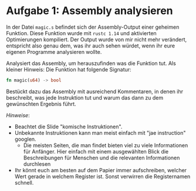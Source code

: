 Aufgabe 1: Assembly analysieren
===============================

In der Datei `magic.s` befindet sich der Assembly-Output einer geheimen Funktion.
Diese Funktion wurde mit `rustc 1.14` und aktivierten Optimierungen kompiliert.
Der Output wurde von mir nicht mehr verändert, entspricht also genau dem, was ihr auch sehen würdet, wenn ihr eure eigenen Programme analysieren wollte.

Analysiert das Assembly, um herauszufinden was die Funktion tut. Als kleiner Hinweis: Die Funktion hat folgende Signatur:

```rust
fn magic(u64) -> bool
```

Bestückt dazu das Assembly mit ausreichend Kommentaren, in denen ihr beschreibt, was jede Instruktion tut und warum das dann zu dem gewünschten Ergebnis führt.

*Hinweise*:
- Beachtet die Slide "komische Instruktionen".
- Unbekannte Instruktionen kann man meist einfach mit "jae instruction" googlen.
    - Die meisten Seiten, die man findet bieten viel zu viele Informationen für Anfänger. Hier einfach mit einem ausgewählten Blick die Beschreibungen für Menschen und die relevanten Informationen durchlesen
- Ihr könnt euch am besten auf dem Papier immer aufschreiben, welcher Wert gerade in welchem Register ist. Sonst verwirren die Registernamen schnell.

